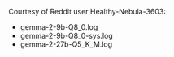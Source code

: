 Courtesy of Reddit user Healthy-Nebula-3603:
* gemma-2-9b-Q8_0.log
* gemma-2-9b-Q8_0-sys.log
* gemma-2-27b-Q5_K_M.log
